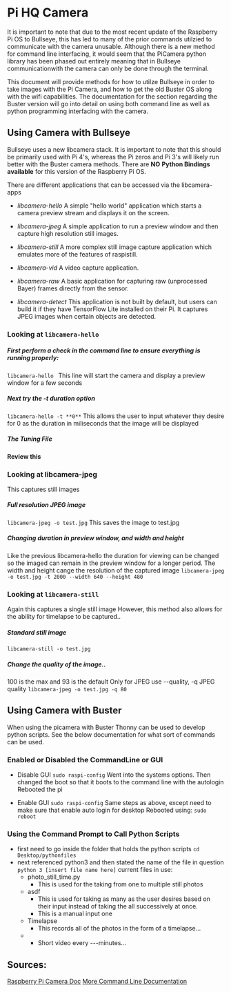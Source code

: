 # **Pi HQ Camera**

It is important to note that due to the most recent update of the Raspberry Pi OS to Bullseye, this has led to many of the prior commands utilzied to communicate with the camera unusable. Although there is a new method for command line interfacing, it would seem that the PiCamera python library has been phased out entirely meaning that in Bullseye communicationwith the camera can only be done through the terminal.

This document will provide methods for how to utilze Bullseye in order to take images with the Pi Camera, and how to get the old Buster OS along with the wifi capabilities. The documentation for the section regarding the Buster version will go into detail on using both command line as well as python programming interfacing with the camera.


## Using Camera with Bullseye
Bullseye uses a new libcamera stack. It is important to note that this should be primarily used with Pi 4's, whereas the Pi zeros and Pi 3's will likely run better with the Buster camera methods.
There are **NO** **Python Bindings available** for this version of the Raspberry Pi OS.

There are different applications that can be accessed via the libcamera-apps
- *libcamera-hello* A simple "hello world" application which starts a camera preview stream and displays it on the screen.

- *libcamera-jpeg* A simple application to run a preview window and then capture high resolution still images.

- *libcamera-still* A more complex still image capture application which emulates more of the features of raspistill.

- *libcamera-vid* A video capture application.

- *libcamera-raw* A basic application for capturing raw (unprocessed Bayer) frames directly from the sensor.

- *libcamera-detect* This application is not built by default, but users can build it if they have TensorFlow Lite installed on their Pi. It captures JPEG images when certain objects are detected.
### Looking at ```libcamera-hello```
##### First perform a check in the command line to ensure everything is running properly:
```libcamera-hello ``` 
This line will start the camera and display a preview window for a few seconds

##### Next try the -t duration option
```libcamera-hello -t **0**```
This allows the user to input whatever they desire for 0 as the duration in miliseconds that the image will be displayed

##### The Tuning File

**Review this**

### Looking at libcamera-jpeg
This captures still images
##### Full resolution JPEG image
```libcamera-jpeg -o test.jpg```
This saves the image to test.jpg

##### Changing duration in preview window, and width and height 
Like the previous libcamera-hello the duration for viewing can be changed so the imaged can remain in the preview window for a longer period.
The width and height cange the resolution of the captured image
```libcamera-jpeg -o test.jpg -t 2000 --width 640 --height 480```

### Looking at ```libcamera-still```
Again this captures a single still image
However, this method also allows for the ability for timelapse to be captured..

##### Standard still image
```libcamera-still -o test.jpg```

##### Change the quality of the image..
100 is the max and 93 is the default 
Only for JPEG use
--quality,	-q		JPEG quality <number>
```libcamera-jpeg -o test.jpg -q 80```


## Using Camera with Buster
When using the picamera with Buster Thonny can be used to develop python scripts. See the below documentation for what sort of commands can be used. 

### Enabled or Disabled the CommandLine or GUI
- Disable GUI
    ```sudo raspi-config```
    Went into the systems options. Then changed the boot so that it boots to the command line with the autologin
    Rebooted the pi
    
- Enable GUI
    ```sudo raspi-config```
    Same steps as above, except need to make sure that enable auto login for desktop
    Rebooted using:
        ```sudo reboot```
    
    
### Using the Command Prompt to Call Python Scripts
- first need to go inside the folder that holds the python scripts
    ```cd Desktop/pythonfiles```
- next referenced python3 and then stated the name of the file in question
  ```python 3 [insert file name here]```
  current files in use:
    * photo_still_time.py
      * This is used for the taking from one to multiple still photos
    * asdf
      * This is used for taking as many as the user desires based on their input instead of taking the all successively at once.
      * This is a manual input one
    * Timelapse
      * This records all of the photos in the form of a timelapse...
    * 
      * Short video every ---minutes...
  

## Sources:
[Raspberry Pi Camera Doc](https://www.raspberrypi.com/documentation/accessories/camera.html)
[More Command Line Documentation](https://www.raspberrypi.com/documentation/accessories/camera.html#common-command-line-options)

